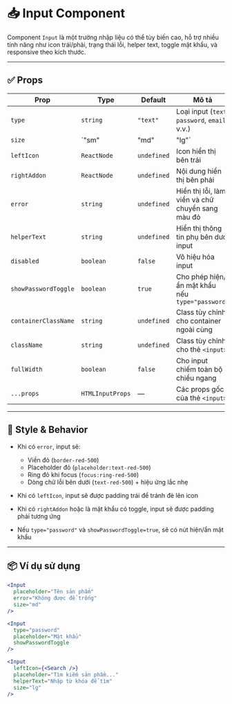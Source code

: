 # 📥 Input Component

Component `Input` là một trường nhập liệu có thể tùy biến cao, hỗ trợ nhiều tính năng như icon trái/phải, trạng thái lỗi, helper text, toggle mật khẩu, và responsive theo kích thước.

---

## ✅ Props

| Prop               | Type                | Default     | Mô tả                                                                 |
|--------------------|---------------------|-------------|------------------------------------------------------------------------|
| `type`             | `string`            | `"text"`    | Loại input (`text`, `password`, `email`, v.v.)                        |
| `size`             | `"sm" | "md" | "lg"` | `"md"`       | Kích thước input: nhỏ, vừa, lớn                                       |
| `leftIcon`         | `ReactNode`         | `undefined` | Icon hiển thị bên trái                                               |
| `rightAddon`       | `ReactNode`         | `undefined` | Nội dung hiển thị bên phải                                           |
| `error`            | `string`            | `undefined` | Hiển thị lỗi, làm viền và chữ chuyển sang màu đỏ                     |
| `helperText`       | `string`            | `undefined` | Hiển thị thông tin phụ bên dưới input                                |
| `disabled`         | `boolean`           | `false`     | Vô hiệu hóa input                                                    |
| `showPasswordToggle` | `boolean`         | `true`      | Cho phép hiện/ẩn mật khẩu nếu `type="password"`                      |
| `containerClassName` | `string`          | `undefined` | Class tùy chỉnh cho container ngoài cùng                             |
| `className`        | `string`            | `undefined` | Class tùy chỉnh cho thẻ `<input>`                                    |
| `fullWidth`        | `boolean`           | `false`     | Cho input chiếm toàn bộ chiều ngang                                  |
| `...props`         | `HTMLInputProps`    | —           | Các props gốc của thẻ `<input>`                                      |

---

## 🎨 Style & Behavior

- Khi có `error`, input sẽ:
  - Viền đỏ (`border-red-500`)
  - Placeholder đỏ (`placeholder:text-red-500`)
  - Ring đỏ khi focus (`focus:ring-red-500`)
  - Dòng chữ lỗi bên dưới (`text-red-500`) + hiệu ứng lắc nhẹ

- Khi có `leftIcon`, input sẽ được padding trái để tránh đè lên icon

- Khi có `rightAddon` hoặc là mật khẩu có toggle, input sẽ được padding phải tương ứng

- Nếu `type="password"` và `showPasswordToggle=true`, sẽ có nút hiện/ẩn mật khẩu

---

## 📦 Ví dụ sử dụng

```jsx
<Input
  placeholder="Tên sản phẩm"
  error="Không được để trống"
  size="md"
/>

<Input
  type="password"
  placeholder="Mật khẩu"
  showPasswordToggle
/>

<Input
  leftIcon={<Search />}
  placeholder="Tìm kiếm sản phẩm..."
  helperText="Nhập từ khóa để tìm"
  size="lg"
/>
